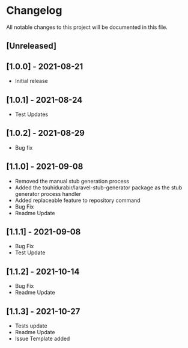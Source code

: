 # Changelog
All notable changes to this project will be documented in this file.

## [Unreleased]

## [1.0.0] - 2021-08-21
- Initial release

## [1.0.1] - 2021-08-24
- Test Updates

## [1.0.2] - 2021-08-29
- Bug fix

## [1.1.0] - 2021-09-08
- Removed the manual stub generation process
- Added the touhidurabir/laravel-stub-generator package as the stub generator process handler
- Added replaceable feature to repository command
- Bug Fix
- Readme Update


## [1.1.1] - 2021-09-08
- Bug Fix
- Test Update

## [1.1.2] - 2021-10-14
- Bug Fix
- Readme Update

## [1.1.3] - 2021-10-27
- Tests update
- Readme Update
- Issue Template added
